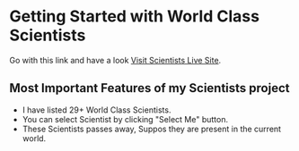# Getting Started with World Class Scientists

Go with this link and have a look [Visit Scientists Live Site](https://world-class-scientists.netlify.app/).

## Most Important Features of my Scientists project
* I have listed 29+ World Class Scientists.
* You can select Scientist by clicking "Select Me" button.
* These Scientists passes away, Suppos they are present in the current world.
